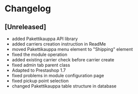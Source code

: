 # Changelog

## [Unreleased]
- added Pakettikauppa API library
- added carriers creation instruction in ReadMe
- moved Pakettikauppa menu element to "Shipping" element
- fixed the module operation
- added existing carrier check before carrier create
- fixed admin tab parent class
- Adapted to Prestashop 1.7
- fixed problems in module configuration page
- fixed pickup point selection
- changed Pakettikauppa table structure in database
